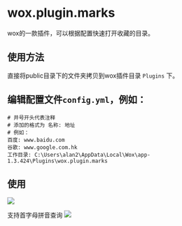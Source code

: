 # wox.plugin.marks
wox的一款插件，可以根据配置快速打开收藏的目录。
## 使用方法
直接将public目录下的文件夹拷贝到wox插件目录 `Plugins` 下。
## 编辑配置文件`config.yml`，例如：
```
# 井号开头代表注释
# 添加的格式为 名称: 地址
# 例如：
百度: www.baidu.com
谷歌: www.google.com.hk
工作目录: C:\Users\alan2\AppData\Local\Wox\app-1.3.424\Plugins\wox.plugin.marks
```
## 使用
![](http://oqdzx28cd.bkt.clouddn.com/18-1-26/55404371.jpg)

支持首字母拼音查询
![](http://oqdzx28cd.bkt.clouddn.com/18-1-26/79977127.jpg)